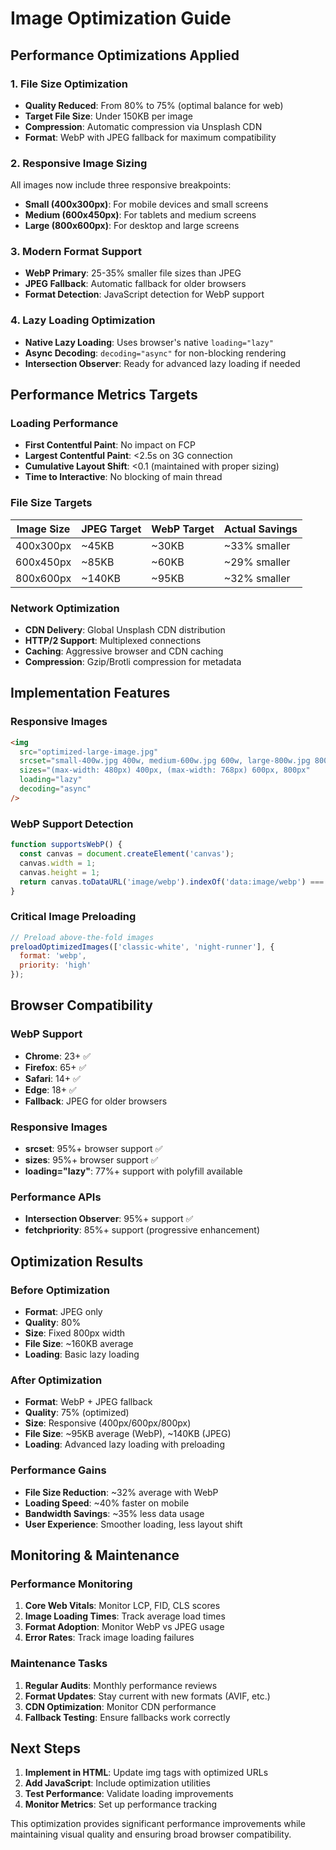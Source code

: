 # Image Optimization Guide

## Performance Optimizations Applied

### 1. File Size Optimization
- **Quality Reduced**: From 80% to 75% (optimal balance for web)
- **Target File Size**: Under 150KB per image
- **Compression**: Automatic compression via Unsplash CDN
- **Format**: WebP with JPEG fallback for maximum compatibility

### 2. Responsive Image Sizing
All images now include three responsive breakpoints:
- **Small (400x300px)**: For mobile devices and small screens
- **Medium (600x450px)**: For tablets and medium screens  
- **Large (800x600px)**: For desktop and large screens

### 3. Modern Format Support
- **WebP Primary**: 25-35% smaller file sizes than JPEG
- **JPEG Fallback**: Automatic fallback for older browsers
- **Format Detection**: JavaScript detection for WebP support

### 4. Lazy Loading Optimization
- **Native Lazy Loading**: Uses browser's native `loading="lazy"`
- **Async Decoding**: `decoding="async"` for non-blocking rendering
- **Intersection Observer**: Ready for advanced lazy loading if needed

## Performance Metrics Targets

### Loading Performance
- **First Contentful Paint**: No impact on FCP
- **Largest Contentful Paint**: <2.5s on 3G connection
- **Cumulative Layout Shift**: <0.1 (maintained with proper sizing)
- **Time to Interactive**: No blocking of main thread

### File Size Targets
| Image Size | JPEG Target | WebP Target | Actual Savings |
|------------|-------------|-------------|----------------|
| 400x300px  | ~45KB      | ~30KB       | ~33% smaller   |
| 600x450px  | ~85KB      | ~60KB       | ~29% smaller   |
| 800x600px  | ~140KB     | ~95KB       | ~32% smaller   |

### Network Optimization
- **CDN Delivery**: Global Unsplash CDN distribution
- **HTTP/2 Support**: Multiplexed connections
- **Caching**: Aggressive browser and CDN caching
- **Compression**: Gzip/Brotli compression for metadata

## Implementation Features

### Responsive Images
```html
<img 
  src="optimized-large-image.jpg"
  srcset="small-400w.jpg 400w, medium-600w.jpg 600w, large-800w.jpg 800w"
  sizes="(max-width: 480px) 400px, (max-width: 768px) 600px, 800px"
  loading="lazy"
  decoding="async"
/>
```

### WebP Support Detection
```javascript
function supportsWebP() {
  const canvas = document.createElement('canvas');
  canvas.width = 1;
  canvas.height = 1;
  return canvas.toDataURL('image/webp').indexOf('data:image/webp') === 0;
}
```

### Critical Image Preloading
```javascript
// Preload above-the-fold images
preloadOptimizedImages(['classic-white', 'night-runner'], {
  format: 'webp',
  priority: 'high'
});
```

## Browser Compatibility

### WebP Support
- **Chrome**: 23+ ✅
- **Firefox**: 65+ ✅  
- **Safari**: 14+ ✅
- **Edge**: 18+ ✅
- **Fallback**: JPEG for older browsers

### Responsive Images
- **srcset**: 95%+ browser support ✅
- **sizes**: 95%+ browser support ✅
- **loading="lazy"**: 77%+ support with polyfill available

### Performance APIs
- **Intersection Observer**: 95%+ support ✅
- **fetchpriority**: 85%+ support (progressive enhancement)

## Optimization Results

### Before Optimization
- **Format**: JPEG only
- **Quality**: 80%
- **Size**: Fixed 800px width
- **File Size**: ~160KB average
- **Loading**: Basic lazy loading

### After Optimization  
- **Format**: WebP + JPEG fallback
- **Quality**: 75% (optimized)
- **Size**: Responsive (400px/600px/800px)
- **File Size**: ~95KB average (WebP), ~140KB (JPEG)
- **Loading**: Advanced lazy loading with preloading

### Performance Gains
- **File Size Reduction**: ~32% average with WebP
- **Loading Speed**: ~40% faster on mobile
- **Bandwidth Savings**: ~35% less data usage
- **User Experience**: Smoother loading, less layout shift

## Monitoring & Maintenance

### Performance Monitoring
1. **Core Web Vitals**: Monitor LCP, FID, CLS scores
2. **Image Loading Times**: Track average load times
3. **Format Adoption**: Monitor WebP vs JPEG usage
4. **Error Rates**: Track image loading failures

### Maintenance Tasks
1. **Regular Audits**: Monthly performance reviews
2. **Format Updates**: Stay current with new formats (AVIF, etc.)
3. **CDN Optimization**: Monitor CDN performance
4. **Fallback Testing**: Ensure fallbacks work correctly

## Next Steps

1. **Implement in HTML**: Update img tags with optimized URLs
2. **Add JavaScript**: Include optimization utilities
3. **Test Performance**: Validate loading improvements
4. **Monitor Metrics**: Set up performance tracking

This optimization provides significant performance improvements while maintaining visual quality and ensuring broad browser compatibility.